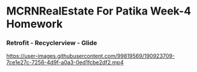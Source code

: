 # MCRNRealEstate For Patika Week-4 Homework

### Retrofit - Recyclerview - Glide

https://user-images.githubusercontent.com/99819569/190923709-7ce1e27c-7256-4d9f-a0a3-0ed1fcbe2df2.mp4
